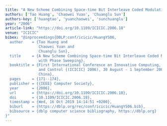 ```yaml
---
title: "A New Scheme Combining Space-time Bit Interleave Coded Modulation with Phase Sweeping"
authors: ['Tao Huang', 'Chaowei Yuan', 'Chuanglu Sun']
authors-key: ['huangtao', 'yuanchaowei', 'sunchuanglu']
year: "2006"
article-link: "https://doi.org/10.1109/ICICIC.2006.18"
venue: "ICICIC"
bibex: "@inproceedings{DBLP:conf/icicic/HuangYS06,
  author    = {Tao Huang and
               Chaowei Yuan and
               Chuanglu Sun},
  title     = {A New Scheme Combining Space-time Bit Interleave Coded Modulation
               with Phase Sweeping},
  booktitle = {First International Conference on Innovative Computing, Information
               and Control {(ICICIC} 2006), 30 August - 1 September 2006, Beijing,
               China},
  pages     = {171--174},
  publisher = {{IEEE} Computer Society},
  year      = {2006},
  url       = {https://doi.org/10.1109/ICICIC.2006.18},
  doi       = {10.1109/ICICIC.2006.18},
  timestamp = {Wed, 16 Oct 2019 14:14:51 +0200},
  biburl    = {https://dblp.org/rec/conf/icicic/HuangYS06.bib},
  bibsource = {dblp computer science bibliography, https://dblp.org}
}"
---
```

